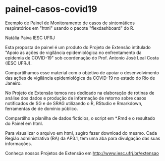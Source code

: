# painel-casos-covid19
Exemplo de Painel de Monitoramento de casos de sintomáticos respiratórios em "html" usando o pacote "flexdashboard" do R.

Natália Paiva IESC UFRJ

Esta proposta de painel é um produto do Projeto de Extensão intitulado "Apoio às ações de vigilância epidemiológica no enfrentamento da epidemia de COVID-19" 
sob coordenação do Prof. Antonio José Leal Costa (IESC UFRJ).

Compartilhamos esse material com o objetivo de apoiar o desenvolvimento das ações de vigilância epidemiológica da COVID-19 no estado do Rio de Janeiro.

No Projeto de Extensão temos nos dedicado na elaboração de rotinas de análise dos dados e produção de informação de retorno sobre casos notificados de SG e de SRAG 
utilizando o R, RStudio e Rmarkdown, ferramentas de de domínio público.

Compartilho a planilha de dados fictícios, o script em *.Rmd e o resultado do Painel em html.

Para visualizar o arquivo em html, sugiro fazer download do mesmo. Cada Região administrativa (RA) da AP3.1, tem uma aba para divulgação das suas informações.

Conheça nossos Projetos de Extensão em http://www.iesc.ufrj.br/extensao
